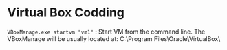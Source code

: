 # Virtual Box Codding #

`VBoxManage.exe startvm "vm1"` : Start VM from the command line. The VBoxManage will be usually located at: C:\Program Files\Oracle\VirtualBox\

